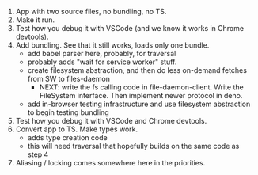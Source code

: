 1. App with two source files, no bundling, no TS.
2. Make it run.
3. Test how you debug it with VSCode (and we know it works in Chrome devtools).
4. Add bundling. See that it still works, loads only one bundle.
   - add babel parser here, probably, for traversal
   - probably adds "wait for service worker" stuff.
   - create filesystem abstraction, and then do less on-demand fetches from SW to files-daemon
     - NEXT: write the fs calling code in file-daemon-client. Write the FileSystem interface. Then implement newer protocol in deno.
   - add in-browser testing infrastructure and use filesystem abstraction to begin testing bundling
5. Test how you debug it with VSCode and Chrome devtools.
6. Convert app to TS. Make types work.
   - adds type creation code
   - this will need traversal that hopefully builds on the same code as step 4
7. Aliasing / locking comes somewhere here in the priorities.